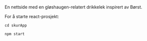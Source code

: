 
En nettside med en gløshaugen-relatert drikkelek inspirert av Børst. 

For å starte react-prosjekt:

```cd skurApp```

```npm start```